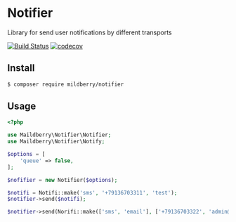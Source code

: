 # Notifier
Library for send user notifications by different transports

[![Build Status](https://travis-ci.org/mildberry/notifier.svg?branch=master)](https://travis-ci.org/mildberry/notifier)
[![codecov](https://codecov.io/gh/mildberry/notifier/branch/master/graph/badge.svg)](https://codecov.io/gh/mildberry/notifier)

## Install

``` bash
$ composer require mildberry/notifier
```

## Usage

``` php
<?php

use Maildberry\Notifier\Notifier;
use Maildberry\Notifier\Notify;

$options = [
    'queue' => false,
];

$nofifier = new Notifier($options);

$notifi = Notifi::make('sms', '+79136703311', 'test');
$notifier->send($notifi);

$notifier->send(Norifi::make(['sms', 'email'], ['+79136703322', 'admin@google.com']), 'Hello %name% (%recipient%)' , ['name' => 'Admin']);

```
